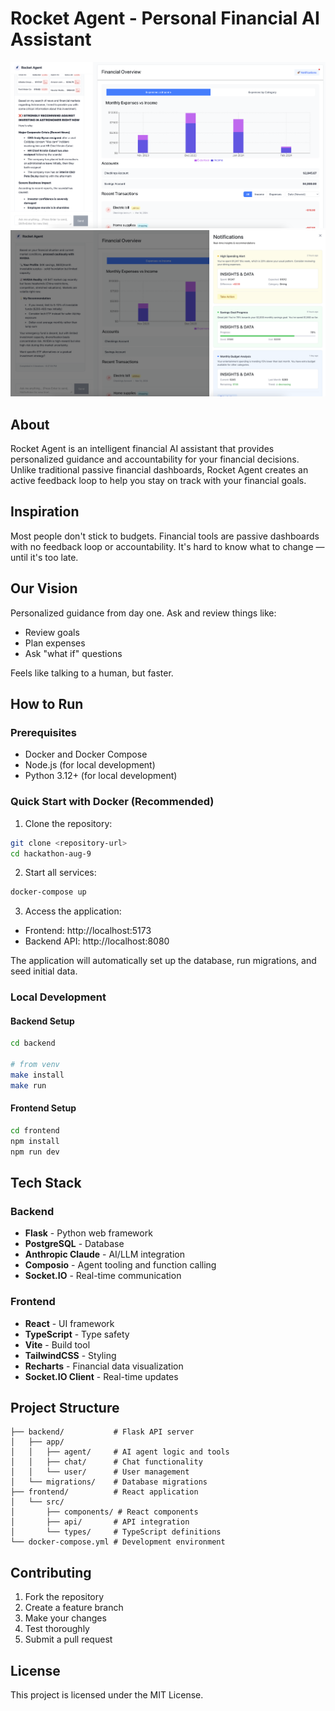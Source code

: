 # Rocket Agent - Personal Financial AI Assistant

![App Screenshot](frontend/public/image-1.png)
![App Screenshot](frontend/public/image-2.png)

## About

Rocket Agent is an intelligent financial AI assistant that provides personalized guidance and accountability for your financial decisions. Unlike traditional passive financial dashboards, Rocket Agent creates an active feedback loop to help you stay on track with your financial goals.

## Inspiration
Most people don't stick to budgets. Financial tools are passive dashboards with no feedback loop or accountability. It's hard to know what to change — until it's too late.

## Our Vision
Personalized guidance from day one. Ask and review things like:
- Review goals
- Plan expenses
- Ask "what if" questions

Feels like talking to a human, but faster.

## How to Run

### Prerequisites
- Docker and Docker Compose
- Node.js (for local development)
- Python 3.12+ (for local development)

### Quick Start with Docker (Recommended)

1. Clone the repository:
```bash
git clone <repository-url>
cd hackathon-aug-9
```

2. Start all services:
```bash
docker-compose up
```

3. Access the application:
- Frontend: http://localhost:5173
- Backend API: http://localhost:8080

The application will automatically set up the database, run migrations, and seed initial data.

### Local Development

#### Backend Setup
```bash
cd backend

# from venv
make install 
make run

```

#### Frontend Setup
```bash
cd frontend
npm install
npm run dev
```

## Tech Stack

### Backend
- **Flask** - Python web framework
- **PostgreSQL** - Database
- **Anthropic Claude** - AI/LLM integration
- **Composio** - Agent tooling and function calling
- **Socket.IO** - Real-time communication

### Frontend
- **React** - UI framework
- **TypeScript** - Type safety
- **Vite** - Build tool
- **TailwindCSS** - Styling
- **Recharts** - Financial data visualization
- **Socket.IO Client** - Real-time updates

## Project Structure

```
├── backend/           # Flask API server
│   ├── app/
│   │   ├── agent/     # AI agent logic and tools
│   │   ├── chat/      # Chat functionality
│   │   └── user/      # User management
│   └── migrations/    # Database migrations
├── frontend/          # React application
│   └── src/
│       ├── components/ # React components
│       ├── api/       # API integration
│       └── types/     # TypeScript definitions
└── docker-compose.yml # Development environment
```

## Contributing

1. Fork the repository
2. Create a feature branch
3. Make your changes
4. Test thoroughly
5. Submit a pull request

## License

This project is licensed under the MIT License.
